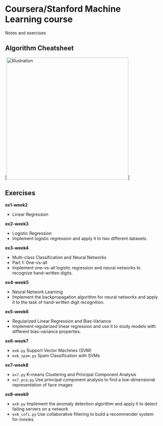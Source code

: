 # Coursera/Stanford Machine Learning course
Notes and exercises
## Algorithm Cheatsheet
|<a href="https://github.com/AllenSun7/CS229_Machine-Learning/blob/master/Summary_Machine-Learning-algorithm.pdf"><img src="https://stanford.edu/~shervine/teaching/cs-229/illustrations/cover/en-007.png" alt="Illustration" width="400px"/></a>|

## Exercises
**ex1-week2**
- Linear Regression

**ex2-week3**
- Logistic Regression
- Implement logistic regression and apply it to two different datasets.

**ex3-week4**
- Multi-class Classification and Neural Networks
- Part 1: One-vs-all
- Implement one-vs-all logistic regression and neural networks to recognize hand-written digits.

**ex4-week5**
- Neural Network Learning
- Implement the backpropagation algorithm for neural networks and apply it to the task of hand-written digit recognition.

**ex5-week6**
- Regularized Linear Regression and Bias-Variance
- Implement regularized linear regression and use it to study models with different bias-variance properties.

**ex6-week7**
- `ex6.py` Support Vector Machines (SVM)
- `ex6_spam.py` Spam Classification with SVMs 

**ex7-week8**
- `ex7.py` K-means Clustering and Principal Component Analysis
- `ex7_pca.py` Use principal component analysis to find a low-dimensional representation of face images

**ex8-week9**
- `ex8.py` Implement the anomaly detection algorithm and apply it to detect failing servers on a network
- `ex8_cofi.py` Use collaborative filtering to build a recommender system for movies

